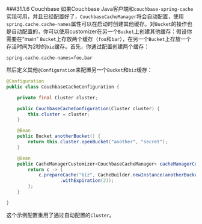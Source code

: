 ###31.1.6 Couchbase
如果Couchbase Java客户端和`couchbase-spring-cache`实现可用，并且已经配置好了，`CouchbaseCacheManager`将会自动配置，使用`spring.cache.cache-names`属性可以在启动时创建其他缓存。对`Bucket`的操作也是自动配置的，你可以使用customizer在另一个`Bucket`上创建其他缓存：假设你需要在“main” `Bucket`上存放两个缓存（`foo`和`bar`），在另一个`Bucket`上存放一个存活时间为2秒的`biz`缓存。首先，你通过配置创建两个缓存：
```properties
spring.cache.cache-names=foo,bar
```
然后定义其他`@Configuration`来配置另一个`Bucket`和`biz`缓存：
```java
@Configuration
public class CouchbaseCacheConfiguration {

    private final Cluster cluster;

    public CouchbaseCacheConfiguration(Cluster cluster) {
        this.cluster = cluster;
    }

    @Bean
    public Bucket anotherBucket() {
        return this.cluster.openBucket("another", "secret");
    }

    @Bean
    public CacheManagerCustomizer<CouchbaseCacheManager> cacheManagerCustomizer() {
        return c -> {
            c.prepareCache("biz", CacheBuilder.newInstance(anotherBucket())
                    .withExpiration(2));
        };
    }

}
```
这个示例配置重用了通过自动配置的`Cluster`。
